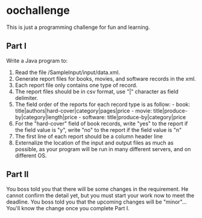 # oochallenge
This is just a programming challenge for fun and learning.

Part I
------
Write a Java program to:
  1. Read the file /SampleInput/input/data.xml.
  2. Generate report files for books, movies, and software records in the xml.
  3. Each report file only contains one type of record.
  4. The report files should be in csv format, use "|" character as field delimiter.
  5. The field order of the reports for each record type is as follow:
    - book: title|authors|hard-cover|category|pages|price
    - movie: title|produce-by|category|length|price
    - software: title|produce-by|category|price
  6. For the "hard-cover" field of book records, write "yes" to the report if the field value is "y", write "no" to the report if the field value is "n"
  7. The first line of each report should be a column header line
  8. Externalize the location of the input and output files as much as possible, as your program will be run in many different servers, and on different OS.

Part II
-------
You boss told you that there will be some changes in the requirement. He cannot confirm the detail yet, but you must start your work
now to meet the deadline. You boss told you that the upcoming changes will be "minor"... You'll know the change once you complete Part I.
